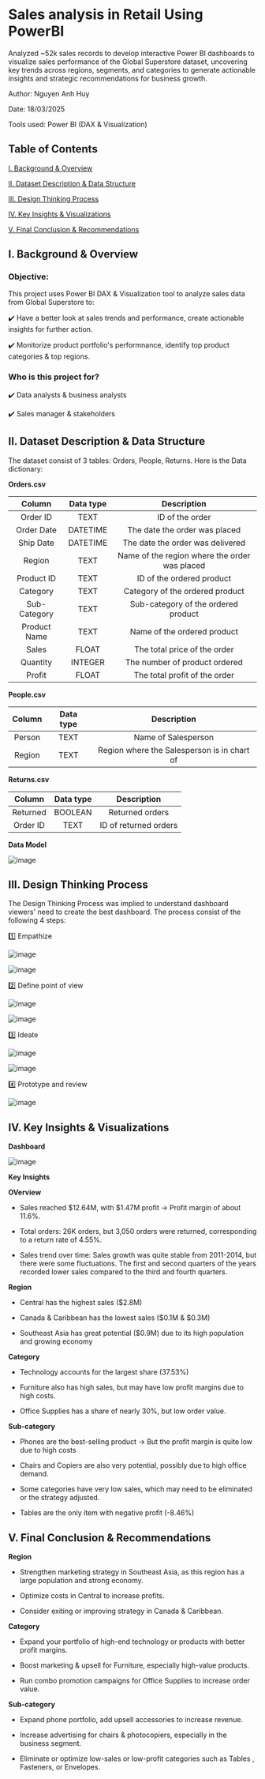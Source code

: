 # Sales analysis in Retail Using PowerBI

Analyzed ~52k sales records to develop interactive Power BI dashboards to visualize sales performance of the Global Superstore dataset, uncovering key trends across regions, segments, and categories to generate actionable insights and strategic recommendations for business growth.

Author: Nguyen Anh Huy

Date: 18/03/2025

Tools used: Power BI (DAX & Visualization)

## Table of Contents

[I. Background & Overview](https://github.com/yuhanguyen/Global-Superstore-Sales-Analysis/blob/main/README.md#i-background--overview)

[II. Dataset Description & Data Structure](https://github.com/yuhanguyen/Global-Superstore-Sales-Analysis/blob/main/README.md#ii-dataset-description--data-structure)

[III. Design Thinking Process](https://github.com/yuhanguyen/Global-Superstore-Sales-Analysis/blob/main/README.md#iii-design-thinking-process)

[IV. Key Insights & Visualizations](https://github.com/yuhanguyen/Global-Superstore-Sales-Analysis/blob/main/README.md#iv-key-insights--visualizations)

[V.  Final Conclusion & Recommendations](https://github.com/yuhanguyen/Global-Superstore-Sales-Analysis/blob/main/README.md#v--final-conclusion--recommendations)

## I. Background & Overview

### Objective:

This project uses Power BI DAX & Visualization tool to analyze sales data from Global Superstore to:

✔️ Have a better look at sales trends and performance, create actionable insights for further action.

✔️ Monitorize product portfolio's performnance, identify top product categories & top regions.

### Who is this project for?

✔️ Data analysts & business analysts

✔️ Sales manager & stakeholders

## II. Dataset Description & Data Structure

The dataset consist of 3 tables: Orders, People, Returns. Here is the Data dictionary:

**Orders.csv**

| Column | Data type | Description |
| :---: | :---: | :---: |
| Order ID | TEXT | ID of the order |
| Order Date | DATETIME | The date the order was placed |
| Ship Date | DATETIME | The date the order was delivered |
| Region | TEXT | Name of the region where the order was placed |
| Product ID | TEXT | ID of the ordered product |
| Category | TEXT | Category of the ordered product |
| Sub-Category | TEXT | Sub-category of the ordered product |
| Product Name | TEXT | Name of the ordered product |
| Sales | FLOAT | The total price of the order |
| Quantity | INTEGER | The number of product ordered |
| Profit | FLOAT | The total profit of the order |

**People.csv**

| Column | Data type | Description |
| :---: | :---: | :---: |
| Person | TEXT | Name of Salesperson |
| Region | TEXT | Region where the Salesperson is in chart of |

**Returns.csv**

| Column | Data type | Description |
| :---: | :---: | :---: |
| Returned | BOOLEAN | Returned orders |
| Order ID | TEXT | ID of returned orders |

**Data Model**

![image](https://github.com/user-attachments/assets/011aa946-092d-4e70-8db9-1396b61d2296)


## III. Design Thinking Process
The Design Thinking Process was implied to understand dashboard viewers' need to create the best dashboard. The process consist of the following 4 steps:

1️⃣ Empathize

![image](https://github.com/user-attachments/assets/e263602f-9f82-4775-b6a4-7f1cfb5cabf3)

![image](https://github.com/user-attachments/assets/de8335d1-26d7-4998-8532-faf045be4886)

2️⃣ Define point of view

![image](https://github.com/user-attachments/assets/7aa98ed5-206e-4b05-a031-65e5de922f30)

![image](https://github.com/user-attachments/assets/94c632f3-26cc-46b4-b8b4-afea8ff23651)

3️⃣ Ideate

![image](https://github.com/user-attachments/assets/c37dc1a3-1975-4d0f-a231-622284ad63e4)

![image](https://github.com/user-attachments/assets/6412c019-52f8-4081-a843-f8d21da6dbcf)

4️⃣ Prototype and review

![image](https://github.com/user-attachments/assets/08fe17bb-aab6-4be1-ba8a-a169e8dfe0ce)


## IV. Key Insights & Visualizations

**Dashboard**

![image](https://github.com/user-attachments/assets/efff906f-050f-45f9-afe1-d9d72cb2c04f)

**Key Insights**

**OVerview**

+ Sales reached $12.64M, with $1.47M profit → Profit margin of about 11.6%.

+ Total orders: 26K orders, but 3,050 orders were returned, corresponding to a return rate of 4.55%.

+ Sales trend over time: Sales growth was quite stable from 2011-2014, but there were some fluctuations. The first and second quarters of the years recorded lower sales compared to the third and fourth quarters.


**Region**

+ Central has the highest sales ($2.8M)

+ Canada & Caribbean has the lowest sales ($0.1M & $0.3M)

+ Southeast Asia has great potential ($0.9M) due to its high population and growing economy


**Category**

+ Technology accounts for the largest share (37.53%)

+ Furniture also has high sales, but may have low profit margins due to high costs.

+ Office Supplies has a share of nearly 30%, but low order value.

**Sub-category**

+ Phones are the best-selling product → But the profit margin is quite low due to high costs

+ Chairs and Copiers are also very potential, possibly due to high office demand.

+ Some categories have very low sales, which may need to be eliminated or the strategy adjusted.

+ Tables are the only item with negative profit (-8.46%)

## V.  Final Conclusion & Recommendations

**Region**

+ Strengthen marketing strategy in Southeast Asia, as this region has a large population and strong economy.

+ Optimize costs in Central to increase profits.

+ Consider exiting or improving strategy in Canada & Caribbean.


**Category**

+ Expand your portfolio of high-end technology or products with better profit margins.

+ Boost marketing & upsell for Furniture, especially high-value products.

+ Run combo promotion campaigns for Office Supplies to increase order value.


**Sub-category**

+ Expand phone portfolio, add upsell accessories to increase revenue.

+ Increase advertising for chairs & photocopiers, especially in the business segment.

+ Eliminate or optimize low-sales or low-profit categories such as Tables , Fasteners, or Envelopes.
